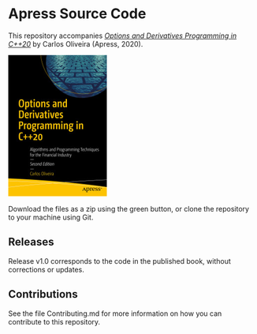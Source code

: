 # Apress Source Code

This repository accompanies [*Options and Derivatives Programming in C++20*](https://www.apress.com/9781484263143) by Carlos Oliveira (Apress, 2020).

[comment]: #cover
![Cover image](9781484263143.jpg)

Download the files as a zip using the green button, or clone the repository to your machine using Git.

## Releases

Release v1.0 corresponds to the code in the published book, without corrections or updates.

## Contributions

See the file Contributing.md for more information on how you can contribute to this repository.